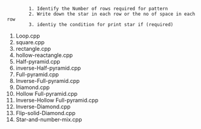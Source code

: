 <!-- Steps to follow when you build program for patterns -->

            1. Identify the Number of rows required for pattern
            2. Write down the star in each row or the no of space in each row
            3. identiy the condition for print star if (required)

<!-- Steps of Program Createion Files or Revision -->

1. Loop.cpp
2. square.cpp
3. rectangle.cpp
4. hollow-reactangle.cpp
5. Half-pyramid.cpp
6. inverse-Half-pyramid.cpp
7. Full-pyramid.cpp
8. Inverse-Full-pyramid.cpp
9. Diamond.cpp
10. Hollow Full-pyramid.cpp
11. Inverse-Hollow Full-pyramid.cpp
12. Inverse-Diamond.cpp
13. Flip-solid-Diamond.cpp
14. Star-and-number-mix.cpp
